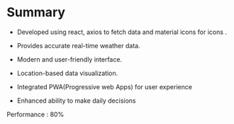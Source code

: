 

# Summary
- Developed using react, axios to fetch data and material icons for  icons .

-   Provides accurate real-time weather data.

-   Modern and user-friendly interface.

 -  Location-based data visualization.

-  Integrated PWA(Progressive web Apps) for user experience

-  Enhanced  ability to make daily decisions

Performance : 80%
